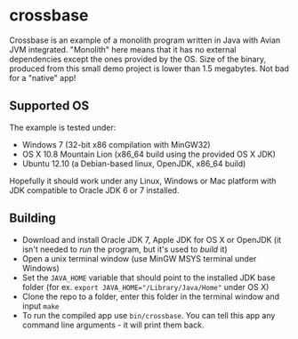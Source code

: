 crossbase
=========

Crossbase is an example of a monolith program written in Java with Avian JVM integrated.
"Monolith" here means that it has no external dependencies except the ones provided by the OS.
Size of the binary, produced from this small demo project is lower than 1.5 megabytes. Not bad for a "native" app!

## Supported OS

The example is tested under:
* Windows 7 (32-bit x86 compilation with MinGW32)
* OS X 10.8 Mountain Lion (x86_64 build using the provided OS X JDK)
* Ubuntu 12.10 (a Debian-based linux, OpenJDK, x86_64 build)

Hopefully it should work under any Linux, Windows or Mac platform with JDK compatible to Oracle JDK 6 or 7 installed.

## Building

* Download and install Oracle JDK 7, Apple JDK for OS X or OpenJDK (it isn't needed to _run_ the program, but it's used to _build_ it)
* Open a unix terminal window (use MinGW MSYS terminal under Windows)  
* Set the `JAVA_HOME` variable that should point to the installed JDK base folder (for ex. `export JAVA_HOME="/Library/Java/Home"` under OS X)
* Clone the repo to a folder, enter this folder in the terminal window and input `make`
* To run the compiled app use `bin/crossbase`. You can tell this app any command line arguments - it will print them back.
